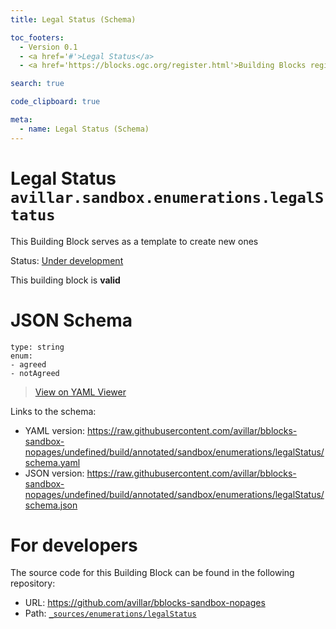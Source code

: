 ```yaml
---
title: Legal Status (Schema)

toc_footers:
  - Version 0.1
  - <a href='#'>Legal Status</a>
  - <a href='https://blocks.ogc.org/register.html'>Building Blocks register</a>

search: true

code_clipboard: true

meta:
  - name: Legal Status (Schema)
---
```



# Legal Status `avillar.sandbox.enumerations.legalStatus`

This Building Block serves as a template to create new ones

<p class="status">
    <span data-rainbow-uri="http://www.opengis.net/def/status">Status</span>:
    <a href="http://www.opengis.net/def/status/under-development" target="_blank" data-rainbow-uri>Under development</a>
</p>

<aside class="success">
This building block is <strong>valid</strong>
</aside>


# JSON Schema

```yaml--schema
type: string
enum:
- agreed
- notAgreed

```

> <a target="_blank" href="https://avillar.github.io/TreedocViewer/?dataParser=yaml&amp;dataUrl=https%3A%2F%2Fraw.githubusercontent.com%2Favillar%2Fbblocks-sandbox-nopages%2Fundefined%2Fbuild%2Fannotated%2Fsandbox%2Fenumerations%2FlegalStatus%2Fschema.yaml&amp;expand=2&amp;option=%7B%22showTable%22%3A+false%7D">View on YAML Viewer</a>

Links to the schema:

* YAML version: <a href="https://raw.githubusercontent.com/avillar/bblocks-sandbox-nopages/undefined/build/annotated/sandbox/enumerations/legalStatus/schema.yaml" target="_blank">https://raw.githubusercontent.com/avillar/bblocks-sandbox-nopages/undefined/build/annotated/sandbox/enumerations/legalStatus/schema.yaml</a>
* JSON version: <a href="https://raw.githubusercontent.com/avillar/bblocks-sandbox-nopages/undefined/build/annotated/sandbox/enumerations/legalStatus/schema.json" target="_blank">https://raw.githubusercontent.com/avillar/bblocks-sandbox-nopages/undefined/build/annotated/sandbox/enumerations/legalStatus/schema.json</a>

# For developers

The source code for this Building Block can be found in the following repository:

* URL: <a href="https://github.com/avillar/bblocks-sandbox-nopages" target="_blank">https://github.com/avillar/bblocks-sandbox-nopages</a>
* Path:
<code><a href="https://github.com/avillar/bblocks-sandbox-nopages/blob/HEAD/_sources/enumerations/legalStatus" target="_blank">_sources/enumerations/legalStatus</a></code>

